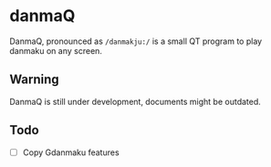 # danmaQ

DanmaQ, pronounced as `/danmakju:/` is a small QT program to play danmaku on any screen.

## Warning

DanmaQ is still under development, documents might be outdated.

## Todo

- [ ] Copy Gdanmaku features
